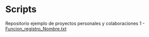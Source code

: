 # Scripts
Repositorio ejemplo de proyectos personales y colaboraciones
1 - [Funcion_registro_Nombre.txt](https://github.com/user-attachments/files/18756473/Funcion_registro_Nombre.txt)
